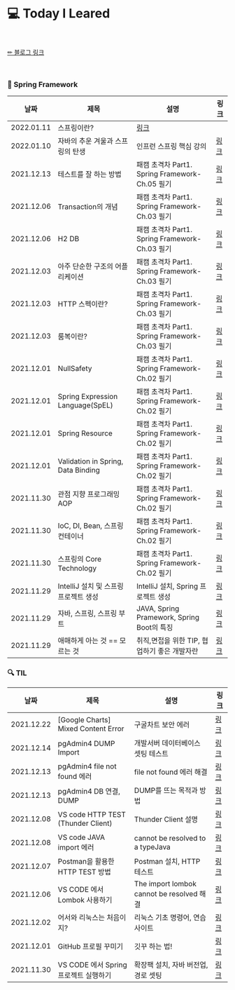 # 💻 Today I Leared

<br/>

<p>
  <a href="https://velog.io/@doobyeol">✏ 블로그 링크</a>
</p>

<br/>

### 📗 Spring Framework

| 날짜         | 제목                        | 설명                                      | 링크                                           |
|------------| -------------------------- |-----------------------------------------| ---------------------------------------------- |
| 2022.01.11 | 스프링이란?| [링크](https://velog.io/@doobyeol/스프링이란) |
| 2022.01.10 | 자바의 추운 겨울과 스프링의 탄생| 인프런 스프링 핵심 강의 | [링크](https://velog.io/@doobyeol/자바-진영의-추운-겨울과-스프링의-탄생) |
| 2021.12.13 | 테스트를 잘 하는 방법| 패캠 초격차 Part1. Spring Framework-Ch.05 필기 | [링크](https://velog.io/@doobyeol/테스트를-잘-하는-방법) |
| 2021.12.06 | Transaction의 개념| 패캠 초격차 Part1. Spring Framework-Ch.03 필기 | [링크](https://velog.io/@doobyeol/Transaction의-개념) |
| 2021.12.06 | H2 DB| 패캠 초격차 Part1. Spring Framework-Ch.03 필기 | [링크](https://velog.io/@doobyeol/H2-DB) |
| 2021.12.03 | 아주 단순한 구조의 어플리케이션| 패캠 초격차 Part1. Spring Framework-Ch.03 필기 | [링크](https://velog.io/@doobyeol/아주-단순한-구조1-Layer의-어플리케이션) |
| 2021.12.03 | HTTP 스펙이란?| 패캠 초격차 Part1. Spring Framework-Ch.03 필기 | [링크](https://velog.io/@doobyeol/HTTP-스펙이란) |
| 2021.12.03 | 룸복이란?| 패캠 초격차 Part1. Spring Framework-Ch.03 필기 | [링크](https://velog.io/@doobyeol/룸복이란) |
| 2021.12.01 | NullSafety| 패캠 초격차 Part1. Spring Framework-Ch.02 필기 | [링크](https://velog.io/@doobyeol/21-12-01-NullSafety) |
| 2021.12.01 | Spring Expression Language(SpEL)| 패캠 초격차 Part1. Spring Framework-Ch.02 필기 | [링크](https://velog.io/@doobyeol/21-12-01-SpEL) |
| 2021.12.01 | Spring Resource| 패캠 초격차 Part1. Spring Framework-Ch.02 필기 | [링크](https://velog.io/@doobyeol/21-12-01-SpringResource) |
| 2021.12.01 | Validation in Spring, Data Binding| 패캠 초격차 Part1. Spring Framework-Ch.02 필기 | [링크](https://velog.io/@doobyeol/21-12-02-Spring) |
| 2021.11.30 | 관점 지향 프로그래밍 AOP| 패캠 초격차 Part1. Spring Framework-Ch.02 필기 | [링크](https://velog.io/@doobyeol/관점-지향-프로그래밍-AOP) |
| 2021.11.30 | IoC, DI, Bean, 스프링 컨테이너| 패캠 초격차 Part1. Spring Framework-Ch.02 필기 | [링크](https://velog.io/@doobyeol/IoC-DI-Bean-스프링-컨테이너) |
| 2021.11.30 | 스프링의 Core Technology| 패캠 초격차 Part1. Spring Framework-Ch.02 필기 | [링크](https://velog.io/@doobyeol/스프링의-Core-Technology) |
| 2021.11.29 | IntelliJ 설치 및 스프링 프로젝트 생성| IntelliJ 설치, Spring 프로젝트 생성             | [링크](https://velog.io/@doobyeol/IntelliJ-설치-및-스프링-프로젝트-생성) |
| 2021.11.29 | 자바, 스프링, 스프링 부트    | JAVA, Spring Pramework, Spring Boot의 특징 | [링크](https://velog.io/@doobyeol/자바-스프링-스프링-부트) |
| 2021.11.29 | 애매하게 아는 것 == 모르는 것 | 취직,면접을 위한 TIP, 협업하기 좋은 개발자란             | [링크](https://velog.io/@doobyeol/아는-것-애매하게-아는-것-모르는-것) |



### 🔍 TIL

| 날짜         | 제목                          | 설명                                 | 링크                                           |
|------------|-----------------------------|------------------------------------| ---------------------------------------------- |
| 2021.12.22 | [Google Charts] Mixed Content Error  | 구굴차트 보안 에러 | [링크](https://velog.io/@doobyeol/Google-Charts-Mixed-Content-Error)|
| 2021.12.14 | pgAdmin4 DUMP Import  | 개발서버 데이터베이스 셋팅 테스트 | [링크](https://velog.io/@doobyeol/pgAdmin4-DUMP-Import)|
| 2021.12.13 | pgAdmin4 file not found 에러  | file not found 에러 해결 | [링크](https://velog.io/@doobyeol/pgAdmin4-file-not-found-에러)|
| 2021.12.13 | pgAdmin4 DB 연결, DUMP   | DUMP를 뜨는 목적과 방법               | [링크](https://velog.io/@doobyeol/pgAdmin4-DB-연결-DUMP)|
| 2021.12.08 | VS code HTTP TEST (Thunder Client)   | Thunder Client 설명               | [링크](https://velog.io/@doobyeol/VS-code-HTTP-TEST-Thunder-Client) |
| 2021.12.08 | VS code JAVA import 에러   | cannot be resolved to a typeJava               | [링크](https://velog.io/@doobyeol/VS-code-JAVA-import-에러) |
| 2021.12.07 | Postman을 활용한 HTTP TEST 방법   | Postman 설치, HTTP 테스트               | [링크](https://velog.io/@doobyeol/Postman을-활용한-http-test-방법) |
| 2021.12.06 | VS CODE 에서 Lombok 사용하기      | The import lombok cannot be resolved 해결 | [링크](https://velog.io/@doobyeol/VS-CODE-에서-Lombok-사용하기) |
| 2021.12.02 | 어서와 리눅스는 처음이지?              | 리눅스 기초 명령어, 연습사이트                  | [링크](https://velog.io/@doobyeol/리눅스-기초-명령어) |
| 2021.12.01 | GitHub 프로필 꾸미기              | 깃꾸 하는 법!                           | [링크](https://velog.io/@doobyeol/깃꾸-GitHub-프로필-꾸미기) |
| 2021.11.30 | VS CODE 에서 Spring 프로젝트 실행하기 | 확장팩 설치, 자바 버전업, 경로 셋팅              | [링크](https://velog.io/@doobyeol/VS-CODE-에서-Spring-프로젝트-실행하기) |


